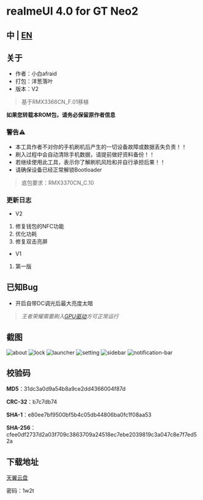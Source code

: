 # realmeUI 4.0 for GT Neo2

## 中 | [EN](EN.md)

## 关于
- 作者：小白afraid
- 打包：洋葱落叶
- 版本：V2
> 基于RMX3366CN_F.01移植

**如果您转载本ROM包，请务必保留原作者信息**

### 警告⚠️
- 本工具作者不对你的手机刷机后产生的一切设备故障或数据丢失负责！！
- 刷入过程中会自动清除手机数据，请提前做好资料备份！！
- 若继续使用此工具，表示你了解刷机风险和并自行承担后果！！
- 请确保设备已经正常解锁Bootloader

> 底包要求：RMX3370CN_C.10

### 更新日志
- V2
1. 修复钱包的NFC功能
2. 优化功耗
3. 修复双击亮屏

- V1
1. 第一版

## 已知Bug
- 开启自带DC调光后最大亮度太暗

> *王者荣耀需要刷入[GPU驱动](https://www.coolapk.com/feed/40102822)方可正常运行*

## 截图
![about](0.jpg)
![lock](1.jpg)
![launcher](2.jpg)
![setting](3.jpg)
![sidebar](4.jpg)
![notification-bar](5.jpg)

## 校验码

**MD5**：31dc3a0d9a54b8a9ce2dd4366004f87d

**CRC-32**：b7c7db74

**SHA-1**：e80ee7bf9500bf5b4c05db44806ba0fc1f08aa53

**SHA-256**：cfee0df2737d2a03f709c3863709a24518ec7ebe2039819c3a047c8e7f7ed52a

## 下载地址
[天翼云盘](https://cloud.189.cn/t/7fMZziruAfAz)

密码：1w2t
